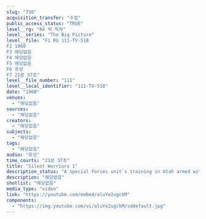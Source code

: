 ```yaml
---
slug: "736"
acquisition_transfer: "수집"
public_access_status: "TRUE"
level__rg: "R4 빅 픽쳐"
level__series: "The Big Picture"
level__file: "F1 RG 111-TV-518
F2 1960
F3 해당없음
F4 해당없음
F5 해당없음
F6 유성
F7 21분 37초"
level__file_number: "111"
level__local_identifier: "111-TV-518"
date: "1960"
venues: 
  - "해당없음"
sources: 
  - "해당없음"
creators: 
  - "해당없음"
subjects: 
  - "해당없음"
tags: 
  - "해당없음"
audio: "유성"
time_courts: "21분 37초"
title: "Silent Warriors 1"
description_status: "A special Forces unit`s training in Utah armed with deadly bows and arrows."
description: "해당없음"
shotlist: "해당없음"
media_type: "video"
link: "https://youtube.com/embed/aluYe2ugckM"
components: 
  - "https://img.youtube.com/vi/aluYe2ugckM/sddefault.jpg"
---
```

